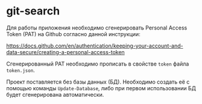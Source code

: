 # git-search
Для работы приложения необходимо сгенерировать Personal Access Token (PAT) на Github согласно данной инструкции:

https://docs.github.com/en/authentication/keeping-your-account-and-data-secure/creating-a-personal-access-token

Сгенерированный PAT необходимо прописать в свойстве `token` файла `token.json`.

Проект поставляется без базы данных (БД). Необходимо создать её с помощью команды `Update-Database`, либо при первом использовании БД будет сгенерирована автоматически. 
